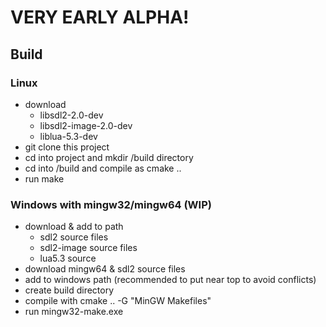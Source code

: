 # VERY EARLY ALPHA!

## Build

### Linux
- download 
	- libsdl2-2.0-dev
	- libsdl2-image-2.0-dev
	- liblua-5.3-dev	
- git clone this project
- cd into project and mkdir /build directory
- cd into /build and compile as cmake ..
- run make


### Windows with mingw32/mingw64 (WIP)
- download & add to path
	- sdl2 source files
	- sdl2-image source files
	- lua5.3 source	
- download mingw64 & sdl2 source files
- add to windows path (recommended to put near top to avoid conflicts)
- create build directory
- compile with cmake .. -G "MinGW Makefiles"
- run mingw32-make.exe
